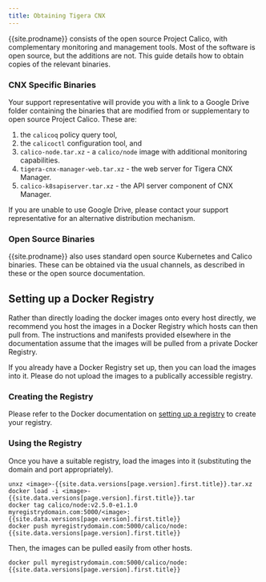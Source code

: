 ```yaml
---
title: Obtaining Tigera CNX
---
```


{{site.prodname}} consists of the open source Project Calico, with
complementary monitoring and management tools.  Most of the software is open
source, but the additions are not.  This guide details how to obtain copies of
the relevant binaries.

### CNX Specific Binaries

Your support representative will provide you with a link to a Google Drive folder
containing the binaries that are modified from or supplementary to open source
Project Calico.  These are:

1. the `calicoq` policy query tool,
2. the `calicoctl` configuration tool, and
3. `calico-node.tar.xz` - a `calico/node` image with additional monitoring capabilities.
4. `tigera-cnx-manager-web.tar.xz` - the web server for Tigera CNX Manager.
5. `calico-k8sapiserver.tar.xz` - the API server component of CNX Manager.

If you are unable to use Google Drive, please contact your support representative
for an alternative distribution mechanism.

### Open Source Binaries

{{site.prodname}} also uses standard open source Kubernetes and Calico binaries.  These
can be obtained via the usual channels, as described in these or the open source
documentation.

## Setting up a Docker Registry

Rather than directly loading the docker images onto every host directly,
we recommend you host the images in a Docker Registry which hosts can then pull
from.  The instructions and manifests provided elsewhere in the documentation 
assume that the images will be pulled from a private Docker Registry.

If you already have a Docker Registry set up, then you can load the images into it.
Please do not upload the images to a publically accessible registry.

### Creating the Registry

Please refer to the Docker documentation on [setting up a registry](https://docs.docker.com/registry/deploying/#running-a-domain-registry)
to create your registry.

### Using the Registry

Once you have a suitable registry, load the images into it (substituting
the domain and port appropriately).
```
unxz <image>-{{site.data.versions[page.version].first.title}}.tar.xz
docker load -i <image>-{{site.data.versions[page.version].first.title}}.tar
docker tag calico/node:v2.5.0-e1.1.0 myregistrydomain.com:5000/<image>:{{site.data.versions[page.version].first.title}}
docker push myregistrydomain.com:5000/calico/node:{{site.data.versions[page.version].first.title}}
```

Then, the images can be pulled easily from other hosts.
```
docker pull myregistrydomain.com:5000/calico/node:{{site.data.versions[page.version].first.title}}
```
